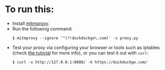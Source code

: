 # To run this:
- Install [mitmproxy](https://mitmproxy.org/).
- Run the following command:
    ```
    $ mitmproxy --ignore '^(?!duckduckgo\.com)' -s proxy.py
    ```
- Test your proxy via configuring your browser or tools such as iptables (check [the tutorial](https://www.thepythoncode.com/article/writing-http-proxy-in-python-with-mitmproxy) for more info), or you can test it out with `curl`:
    ```
    $ curl -x http://127.0.0.1:8080/ -k https://duckduckgo.com/
    ```